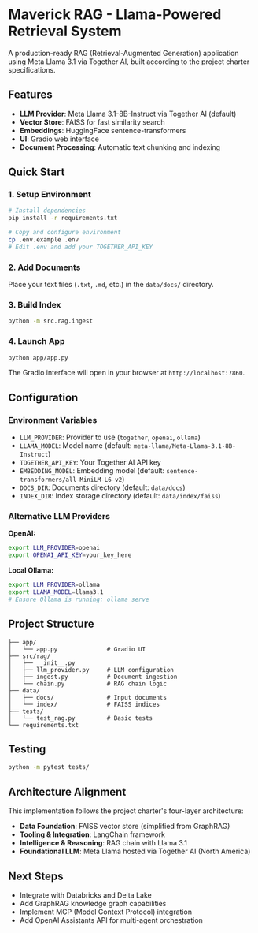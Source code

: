 # Maverick RAG - Llama-Powered Retrieval System

A production-ready RAG (Retrieval-Augmented Generation) application using Meta Llama 3.1 via Together AI, built according to the project charter specifications.

## Features

- **LLM Provider**: Meta Llama 3.1-8B-Instruct via Together AI (default)
- **Vector Store**: FAISS for fast similarity search
- **Embeddings**: HuggingFace sentence-transformers
- **UI**: Gradio web interface
- **Document Processing**: Automatic text chunking and indexing

## Quick Start

### 1. Setup Environment

```bash
# Install dependencies
pip install -r requirements.txt

# Copy and configure environment
cp .env.example .env
# Edit .env and add your TOGETHER_API_KEY
```

### 2. Add Documents

Place your text files (`.txt`, `.md`, etc.) in the `data/docs/` directory.

### 3. Build Index

```bash
python -m src.rag.ingest
```

### 4. Launch App

```bash
python app/app.py
```

The Gradio interface will open in your browser at `http://localhost:7860`.

## Configuration

### Environment Variables

- `LLM_PROVIDER`: Provider to use (`together`, `openai`, `ollama`)
- `LLAMA_MODEL`: Model name (default: `meta-llama/Meta-Llama-3.1-8B-Instruct`)
- `TOGETHER_API_KEY`: Your Together AI API key
- `EMBEDDING_MODEL`: Embedding model (default: `sentence-transformers/all-MiniLM-L6-v2`)
- `DOCS_DIR`: Documents directory (default: `data/docs`)
- `INDEX_DIR`: Index storage directory (default: `data/index/faiss`)

### Alternative LLM Providers

**OpenAI:**
```bash
export LLM_PROVIDER=openai
export OPENAI_API_KEY=your_key_here
```

**Local Ollama:**
```bash
export LLM_PROVIDER=ollama
export LLAMA_MODEL=llama3.1
# Ensure Ollama is running: ollama serve
```

## Project Structure

```
├── app/
│   └── app.py              # Gradio UI
├── src/rag/
│   ├── __init__.py
│   ├── llm_provider.py     # LLM configuration
│   ├── ingest.py           # Document ingestion
│   └── chain.py            # RAG chain logic
├── data/
│   ├── docs/               # Input documents
│   └── index/              # FAISS indices
├── tests/
│   └── test_rag.py         # Basic tests
└── requirements.txt
```

## Testing

```bash
python -m pytest tests/
```

## Architecture Alignment

This implementation follows the project charter's four-layer architecture:

- **Data Foundation**: FAISS vector store (simplified from GraphRAG)
- **Tooling & Integration**: LangChain framework
- **Intelligence & Reasoning**: RAG chain with Llama 3.1
- **Foundational LLM**: Meta Llama hosted via Together AI (North America)

## Next Steps

- Integrate with Databricks and Delta Lake
- Add GraphRAG knowledge graph capabilities
- Implement MCP (Model Context Protocol) integration
- Add OpenAI Assistants API for multi-agent orchestration
